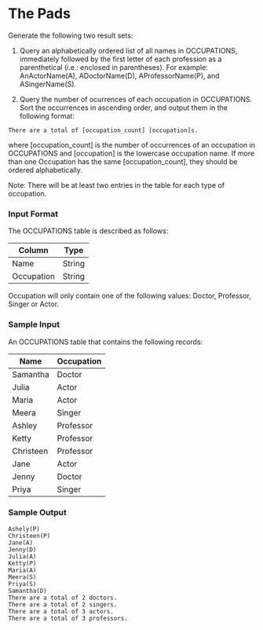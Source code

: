 # The Pads

Generate the following two result sets:

1. Query an alphabetically ordered list of all names in OCCUPATIONS, immediately followed by the first letter of each profession as a parenthetical (i.e.: enclosed in parentheses). For example: AnActorName(A), ADoctorName(D), AProfessorName(P), and ASingerName(S).

2. Query the number of ocurrences of each occupation in OCCUPATIONS. Sort the occurrences in ascending order, and output them in the following format:

```
There are a total of [occupation_count] [occupation]s.
```
where [occupation_count] is the number of occurrences of an occupation in OCCUPATIONS and [occupation] is the lowercase occupation name. If more than one Occupation has the same [occupation_count], they should be ordered alphabetically.

Note: There will be at least two entries in the table for each type of occupation.

### Input Format

The OCCUPATIONS table is described as follows: 

| Column | Type |
|--------|------|
| Name | String |
| Occupation | String |

Occupation will only contain one of the following values: Doctor, Professor, Singer or Actor.

### Sample Input

An OCCUPATIONS table that contains the following records:

| Name | Occupation |
|--------|------|
| Samantha | Doctor |
| Julia | Actor |
| Maria | Actor |
| Meera | Singer |
| Ashley | Professor |
| Ketty | Professor |
| Christeen | Professor |
| Jane | Actor |
| Jenny | Doctor |
| Priya | Singer |

### Sample Output
```
Ashely(P)
Christeen(P)
Jane(A)
Jenny(D)
Julia(A)
Ketty(P)
Maria(A)
Meera(S)
Priya(S)
Samantha(D)
There are a total of 2 doctors.
There are a total of 2 singers.
There are a total of 3 actors.
There are a total of 3 professors.
```
